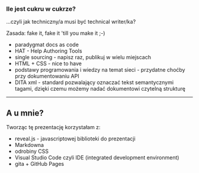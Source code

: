 ### Ile jest cukru w cukrze?

...czyli jak techniczny/a musi być technical writer/ka?

Zasada: fake it, fake it 'till you make it ;-)

- <!-- .element: class="fragment fade-in-then-semi-out" --> paradygmat docs as code
- <!-- .element: class="fragment fade-in-then-semi-out" --> HAT - Help Authoring Tools
- <!-- .element: class="fragment fade-in-then-semi-out" --> single sourcing - napisz raz, publikuj w wielu miejscach
- <!-- .element: class="fragment fade-in-then-semi-out" --> HTML + CSS - nice to have
- <!-- .element: class="fragment fade-in-then-semi-out" --> podstawy programowania i wiedzy na temat sieci - przydatne choćby przy dokumentowaniu API
- <!-- .element: class="fragment fade-in-then-semi-out" --> DITA xml - standard pozwalający oznaczać tekst semantycznymi tagami, dzięki czemu możemy nadać dokumentowi czytelną strukturę

---
## A u mnie?

Tworząc tę prezentację korzystałam z:

- <!-- .element: class="fragment fade-in-then-semi-out" --> reveal.js - javascriptowej biblioteki do prezentacji
- <!-- .element: class="fragment fade-in-then-semi-out" --> Markdowna
- <!-- .element: class="fragment fade-in-then-semi-out" --> odrobiny CSS
- <!-- .element: class="fragment fade-in-then-semi-out" --> Visual Studio Code czyli IDE (integrated development environment)
- <!-- .element: class="fragment fade-in-then-semi-out" --> gita + GitHub Pages
